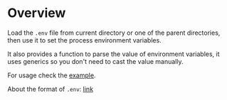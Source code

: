 # Overview

Load the `.env` file from current directory or one of the parent directories, then use it to set the process environment variables.

It also provides a function to parse the value of environment variables, it uses generics so you don't need to cast the value manually.

For usage check the [example](example/basic.go).

About the format of `.env`: [link](https://docs.docker.com/compose/environment-variables/env-file/)
